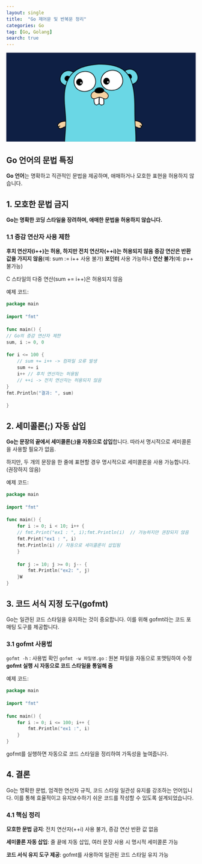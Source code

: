 ```yaml
---
layout: single
title:  "Go 제어문 및 반복문 정리"
categories: Go
tag: [Go, Golang]
search: true
---
```

![go-icon](/assets/images/Go-icon2.png)
## **Go 언어의 문법 특징**

**Go 언어**는 명확하고 직관적인 문법을 제공하며, 애매하거나 모호한 표현을 허용하지 않습니다. 

## **1. 모호한 문법 금지**

**Go는 명확한 코딩 스타일을 장려하며, 애매한 문법을 허용하지 않습니다.**

### **1.1 증감 연산자 사용 제한**

**후치 연산자(i++)는 허용, 하지만 전치 연산자(++i)는 허용되지 않음**
**증감 연산은 반환 값을 가지지 않음**(예: sum := i++ 사용 불가)
**포인터** 사용 가능하나 **연산 불가**(예: p++ 불가능)

C 스타일의 다중 연산(sum += i++)은 허용되지 않음

예제 코드:
```go
package main

import "fmt"

func main() {
// Go의 증감 연산자 제한
sum, i := 0, 0

for i <= 100 {
	// sum += i++ -> 컴파일 오류 발생
	sum += i
	i++ // 후치 연산자는 허용됨
	// ++i -> 전치 연산자는 허용되지 않음
}
fmt.Println("결과: ", sum)

}
```

## **2. 세미콜론(;) 자동 삽입**

**Go는 문장의 끝에서 세미콜론(;)을 자동으로 삽입**합니다. 따라서 명시적으로 세미콜론을 사용할 필요가 없음.

하지만, 두 개의 문장을 한 줄에 표현할 경우 명시적으로 세미콜론을 사용 가능합니다. (권장하지 않음)

예제 코드:
```go
package main

import "fmt"

func main() {
    for i := 0; i < 10; i++ {
    // fmt.Print("ex1 : ", i);fmt.Println(i)  // 가능하지만 권장되지 않음
    fmt.Print("ex1 : ", i)
    fmt.Println(i) // 자동으로 세미콜론이 삽입됨
    }

    for j := 10; j >= 0; j-- {
	    fmt.Println("ex2: ", j)
    }W
}
```

## **3. 코드 서식 지정 도구(gofmt)**

Go는 일관된 코드 스타일을 유지하는 것이 중요합니다. 이를 위해 gofmt라는 코드 포매팅 도구를 제공합니다.

### **3.1 gofmt 사용법**


`gofmt -h` : 사용법 확인
`gofmt -w 파일명.go` : 원본 파일을 자동으로 포맷팅하여 수정
**gofmt 실행 시 자동으로 코드 스타일을 통일해 줌**

예제 코드:
```go
package main

import "fmt"

func main() {
    for i := 0; i <= 100; i++ {
        fmt.Println("ex1 :", i)
    }
}
```
gofmt를 실행하면 자동으로 코드 스타일을 정리하여 가독성을 높여줍니다.

## **4. 결론**

Go는 명확한 문법, 엄격한 연산자 규칙, 코드 스타일 일관성 유지를 강조하는 언어입니다. 이를 통해 효율적이고 유지보수하기 쉬운 코드를 작성할 수 있도록 설계되었습니다.

### **4.1 핵심 정리**

**모호한 문법 금지**: 전치 연산자(++i) 사용 불가, 증감 연산 반환 값 없음

**세미콜론 자동 삽입**: 줄 끝에 자동 삽입, 여러 문장 사용 시 명시적 세미콜론 가능

**코드 서식 유지 도구 제공**: gofmt를 사용하여 일관된 코드 스타일 유지 가능
